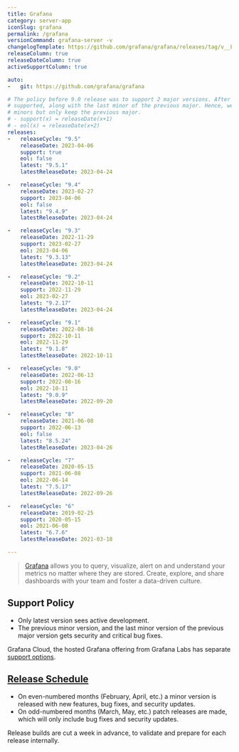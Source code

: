 ```yaml
---
title: Grafana
category: server-app
iconSlug: grafana
permalink: /grafana
versionCommand: grafana-server -v
changelogTemplate: https://github.com/grafana/grafana/releases/tag/v__LATEST__
releaseColumn: true
releaseDateColumn: true
activeSupportColumn: true

auto:
-   git: https://github.com/grafana/grafana

# The policy before 9.0 release was to support 2 major versions. After 9.0, 2 latest minors are
# supported, along with the last minor of the previous major. Hence, we break the latest series into
# minors but only keep the previous major.
# - support(x) = releaseDate(x+1)
# - eol(x) = releaseDate(x+2)
releases:
-   releaseCycle: "9.5"
    releaseDate: 2023-04-06
    support: true
    eol: false
    latest: "9.5.1"
    latestReleaseDate: 2023-04-24

-   releaseCycle: "9.4"
    releaseDate: 2023-02-27
    support: 2023-04-06
    eol: false
    latest: "9.4.9"
    latestReleaseDate: 2023-04-24

-   releaseCycle: "9.3"
    releaseDate: 2022-11-29
    support: 2023-02-27
    eol: 2023-04-06
    latest: "9.3.13"
    latestReleaseDate: 2023-04-24

-   releaseCycle: "9.2"
    releaseDate: 2022-10-11
    support: 2022-11-29
    eol: 2023-02-27
    latest: "9.2.17"
    latestReleaseDate: 2023-04-24

-   releaseCycle: "9.1"
    releaseDate: 2022-08-16
    support: 2022-10-11
    eol: 2022-11-29
    latest: "9.1.8"
    latestReleaseDate: 2022-10-11

-   releaseCycle: "9.0"
    releaseDate: 2022-06-13
    support: 2022-08-16
    eol: 2022-10-11
    latest: "9.0.9"
    latestReleaseDate: 2022-09-20

-   releaseCycle: "8"
    releaseDate: 2021-06-08
    support: 2022-06-13
    eol: false
    latest: "8.5.24"
    latestReleaseDate: 2023-04-26

-   releaseCycle: "7"
    releaseDate: 2020-05-15
    support: 2021-06-08
    eol: 2022-06-14
    latest: "7.5.17"
    latestReleaseDate: 2022-09-26

-   releaseCycle: "6"
    releaseDate: 2019-02-25
    support: 2020-05-15
    eol: 2021-06-08
    latest: "6.7.6"
    latestReleaseDate: 2021-03-18

---
```


> [Grafana](https://grafana.com/grafana/) allows you to query, visualize, alert on and understand
> your metrics no matter where they are stored. Create, explore, and share dashboards with your team
> and foster a data-driven culture.

## Support Policy

- Only latest version sees active development.
- The previous minor version, and the last minor version of the previous major version gets security
  and critical bug fixes.

Grafana Cloud, the hosted Grafana offering from Grafana Labs has separate
[support options](https://grafana.com/docs/grafana-cloud/account-management/support/).

## [Release Schedule](https://grafana.com/blog/2022/12/13/grafana-releases-new-2023-release-schedule/)

- On even-numbered months (February, April, etc.) a minor version is released with new
  features, bug fixes, and security updates.
- On odd-numbered months (March, May, etc.) patch releases are made, which will only include bug
  fixes and security updates.

Release builds are cut a week in advance, to validate and prepare for each release internally.
